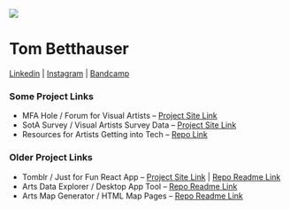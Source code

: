 ![](https://f4.bcbits.com/img/0024779428_100.png)

# Tom Betthauser

[Linkedin](https://www.linkedin.com/in/tombetthauser/) | [Instagram](http://instagram.com/tombetthauser/) | [Bandcamp](http://tombetthauser.bandcamp.com/)

<!-- 📄 [Linkedin](https://www.linkedin.com/in/tombetthauser/) | 📷 [Instagram](http://instagram.com/tombetthauser/) | 📣 [Bandcamp](http://tombetthauser.bandcamp.com/) -->

<!-- [artslackernews.herokuapp.com](artslackernews.herokuapp.com/) -->

### Some Project Links

* MFA Hole / Forum for Visual Artists – [Project Site Link](https://artslackernews.herokuapp.com/)
* SotA Survey / Visual Artists Survey Data – [Project Site Link](http://www.sotasurvey.org/2019)
* Resources for Artists Getting into Tech – [Repo Link](https://github.com/tombetthauser/artists-in-tech-resources)


### Older Project Links

* Tomblr / Just for Fun React App – [Project Site Link](https://tomblr.herokuapp.com/) | [Repo Readme Link](https://github.com/tombetthauser/tomblr_reactapp)
* Arts Data Explorer / Desktop App Tool – [Repo Readme Link](https://github.com/tombetthauser/arts_dataexplorer)
* Arts Map Generator / HTML Map Pages – [Repo Readme Link](https://github.com/tombetthauser/arts_mapgenerator)
